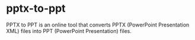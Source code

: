 # pptx-to-ppt
PPTX to PPT is an online tool that converts PPTX (PowerPoint Presentation XML) files into PPT (PowerPoint Presentation) files.
